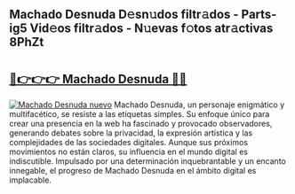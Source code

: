 ## Machado Desnuda D𝚎sn𝚞dos filtr𝚊dos - Parts-ig5 Vid𝚎os filtr𝚊dos - N𝚞evas f𝚘tos atr𝚊ctivas 8PhZt

# <h2><a href="http://mb6xks.tromn.icu/?c=Machado+Desnuda">🔗👉👉👉 Machado Desnuda 🔗🔗</a></h2>

[![Machado Desnuda nuevo](https://i.imgur.com/pEAQMta.gif)](http://mb6xks.tromn.icu/?c=Machado+Desnuda)
Machado Desnuda, un personaje enigmático y multifacético, se resiste a las etiquetas simples. Su enfoque único para crear una presencia en la web ha fascinado y provocado observadores, generando debates sobre la privacidad, la expresión artística y las complejidades de las sociedades digitales. Aunque sus próximos movimientos no están claros, su influencia en el mundo digital es indiscutible. Impulsado por una determinación inquebrantable y un encanto innegable, el progreso de Machado Desnuda en el ámbito digital es implacable.
